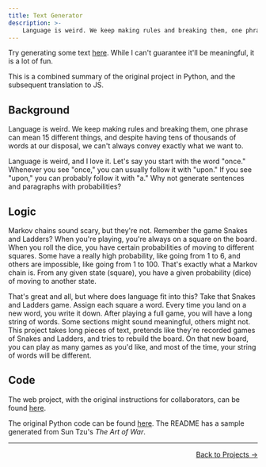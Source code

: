 ```yaml
---
title: Text Generator
description: >-
    Language is weird. We keep making rules and breaking them, one phrase can mean 15 different things, and despite having tens of thousands of words at our disposal, we can't always convey exactly what we want to. Why not let machines take a stab at it?
---
```


Try generating some text [here](/text_generator). While I can't guarantee it'll be meaningful, it is a lot of fun.

This is a combined summary of the original project in Python, and the subsequent translation to JS.

## Background

Language is weird. We keep making rules and breaking them, one phrase can mean 15 different things, and despite having tens of thousands of words at our disposal, we can't always convey exactly what we want to.

Language is weird, and I love it. Let's say you start with the word "once." Whenever you see "once," you can usually follow it with "upon." If you see "upon," you can probably follow it with "a." Why not generate sentences and paragraphs with probabilities?

## Logic

Markov chains sound scary, but they're not. Remember the game Snakes and Ladders? When you're playing, you're always on a square on the board. When you roll the dice, you have certain probabilities of moving to different squares. Some have a really high probability, like going from 1 to 6, and others are impossible, like going from 1 to 100. That's exactly what a Markov chain is. From any given state (square), you have a given probability (dice) of moving to another state.

That's great and all, but where does language fit into this? Take that Snakes and Ladders game. Assign each square a word. Every time you land on a new word, you write it down. After playing a full game, you will have a long string of words. Some sections might sound meaningful, others might not. This project takes long pieces of text, pretends like they're recorded games of Snakes and Ladders, and tries to rebuild the board. On that new board, you can play as many games as you'd like, and most of the time, your string of words will be different.

## Code

The web project, with the original instructions for collaborators, can be found [here](https://github.com/ronikbhaskar/text_generator).

The original Python code can be found [here](https://github.com/ronikbhaskar/markov_text_generation). The README has a sample generated from Sun Tzu's *The Art of War*.

 ---

<p align="right"><a href="/projects/">Back to Projects →</a></p>